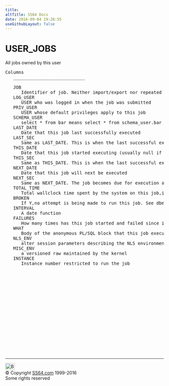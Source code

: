 ```yaml
---
title:
altTitle: SS64 Docs
date: 2016-09-04 19:26:55
useGithubLayout: false
---
```

<!-- #BeginLibraryItem "/Library/head_orad.lbi" --><!-- #EndLibraryItem --><h1>USER_JOBS </h1><p> All jobs owned by this user </p> 
 
<pre>Columns
   ___________________________
 
   JOB
      Identifier of job. Neither import/export nor repeated executions change it.
   LOG_USER
      USER who was logged in when the job was submitted
   PRIV_USER
      USER whose default privileges apply to this job
   SCHEMA_USER
      select * from bar means select * from schema_user.bar
   LAST_DATE
      Date that this job last successfully executed
   LAST_SEC
      Same as LAST_DATE. This is when the last successful execution started.
   THIS_DATE
      Date that this job started executing (usually null if not executing)
   THIS_SEC
      Same as THIS_DATE. This is when the last successful execution started.
   NEXT_DATE
      Date that this job will next be executed
   NEXT_SEC
      Same as NEXT_DATE. The job becomes due for execution at this time.
   TOTAL_TIME
      Total wallclock time spent by the system on this job,in seconds
   BROKEN
      If Y,no attempt is being made to run this job. See dbms_jobq.broken(job).
   INTERVAL
      A date function
   FAILURES
      How many times has this job started and failed since its last success?
   WHAT
      Body of the anonymous PL/SQL block that this job executes
   NLS_ENV
      alter session parameters describing the NLS environment of the job
   MISC_ENV
      a versioned raw maintained by the kernel
   INSTANCE
      Instance number restricted to run the job

</pre><!-- #BeginLibraryItem "/Library/foot_orad.lbi" --><p>
<!-- oracle-footer -->
<ins class="adsbygoogle" style="display:inline-block;width:300px;height:250px" data-ad-client="ca-pub-6140977852749469" data-ad-slot="4275490898"></ins>
<script>
(adsbygoogle = window.adsbygoogle || []).push({});
</script></p>
<hr>
<div id="bl" class="footer"><a href="USER_JOBS.html#"><img src="../images/top.png" width="30" height="22" alt="Back to the Top"></a></div>
<div id="br" class="footer, tagline">© Copyright <a href="../index.html">SS64.com</a> 1999-2016<br>
Some rights reserved</div>
<!-- #EndLibraryItem -->

